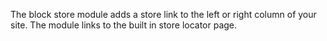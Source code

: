 The block store module adds a store link to the left or right column of your site. The module links to the built in store locator page. 